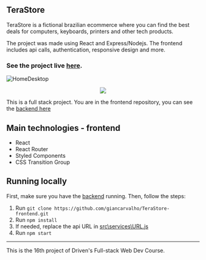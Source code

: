 
## TeraStore

TeraStore is a fictional brazilian ecommerce where you can find the best deals for computers, keyboards, printers and other tech products. 

The project was made using React and Express/Nodejs. The frontend includes api calls, authentication, responsive design and more. 

### See the project live [here](https://tera-store-frontend-ten.vercel.app).

![HomeDesktop](https://i.imgur.com/OwnJQHO.png)

<p align="center">
  <img src="https://i.imgur.com/sC3C5AY.png" />
</p>

This is a full stack project. You are in the frontend repository, you can see the [backend here](https://github.com/giancarvalho/TeraStore-backend)

## Main technologies - frontend

- React
- React Router
- Styled Components
- CSS Transition Group


## Running locally


First, make sure you have the [backend](https://github.com/giancarvalho/TeraStore-backend) running.  Then, follow the steps:

1)  Run ```git clone https://github.com/giancarvalho/TeraStore-frontend.git ```
2) Run ```npm install```
3) If needed, replace the api URL in [ src\services\URL.js](https://github.com/giancarvalho/TeraStore-frontend/blob/b4fdd3a115c72b215e384cf0b7d78601e92f774e/src/services/URL.js)
4) Run ```npm start```

---
This is the 16th project of Driven's Full-stack Web Dev Course. 
